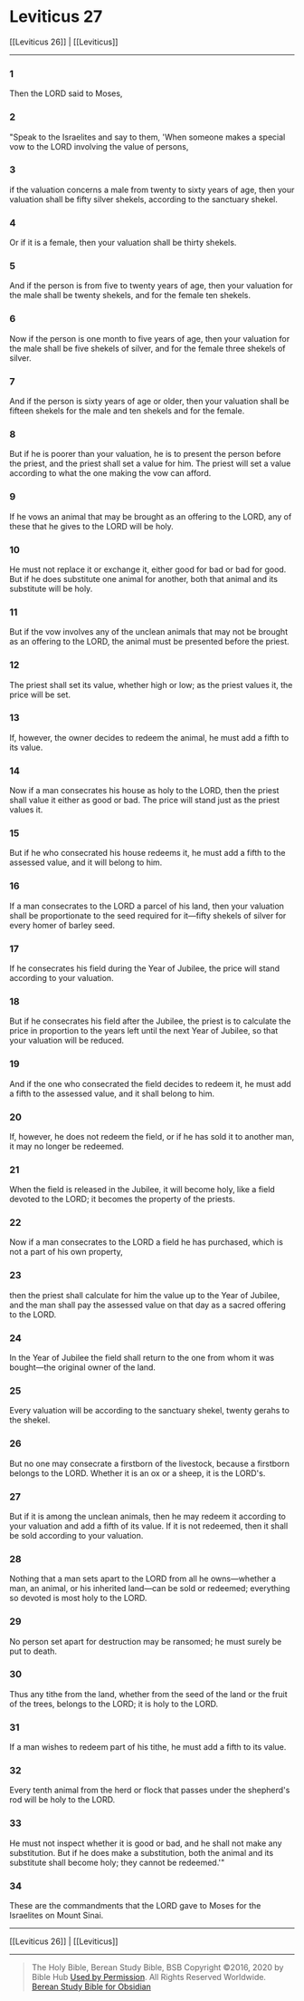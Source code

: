 # Leviticus 27

[[Leviticus 26]] | [[Leviticus]]

---

### 1
Then the LORD said to Moses,

### 2
"Speak to the Israelites and say to them, 'When someone makes a special vow to the LORD involving the value of persons,

### 3
if the valuation concerns a male from twenty to sixty years of age, then your valuation shall be fifty silver shekels, according to the sanctuary shekel.

### 4
Or if it is a female, then your valuation shall be thirty shekels.

### 5
And if the person is from five to twenty years of age, then your valuation for the male shall be twenty shekels, and for the female ten shekels.

### 6
Now if the person is one month to five years of age, then your valuation for the male shall be five shekels of silver, and for the female three shekels of silver.

### 7
And if the person is sixty years of age or older, then your valuation shall be fifteen shekels for the male and ten shekels and for the female.

### 8
But if he is poorer than your valuation, he is to present the person before the priest, and the priest shall set a value for him. The priest will set a value according to what the one making the vow can afford.

### 9
If he vows an animal that may be brought as an offering to the LORD, any of these that he gives to the LORD will be holy.

### 10
He must not replace it or exchange it, either good for bad or bad for good. But if he does substitute one animal for another, both that animal and its substitute will be holy.

### 11
But if the vow involves any of the unclean animals that may not be brought as an offering to the LORD, the animal must be presented before the priest.

### 12
The priest shall set its value, whether high or low; as the priest values it, the price will be set.

### 13
If, however, the owner decides to redeem the animal, he must add a fifth to its value.

### 14
Now if a man consecrates his house as holy to the LORD, then the priest shall value it either as good or bad. The price will stand just as the priest values it.

### 15
But if he who consecrated his house redeems it, he must add a fifth to the assessed value, and it will belong to him.

### 16
If a man consecrates to the LORD a parcel of his land, then your valuation shall be proportionate to the seed required for it—fifty shekels of silver for every homer of barley seed.

### 17
If he consecrates his field during the Year of Jubilee, the price will stand according to your valuation.

### 18
But if he consecrates his field after the Jubilee, the priest is to calculate the price in proportion to the years left until the next Year of Jubilee, so that your valuation will be reduced.

### 19
And if the one who consecrated the field decides to redeem it, he must add a fifth to the assessed value, and it shall belong to him.

### 20
If, however, he does not redeem the field, or if he has sold it to another man, it may no longer be redeemed.

### 21
When the field is released in the Jubilee, it will become holy, like a field devoted to the LORD; it becomes the property of the priests.

### 22
Now if a man consecrates to the LORD a field he has purchased, which is not a part of his own property,

### 23
then the priest shall calculate for him the value up to the Year of Jubilee, and the man shall pay the assessed value on that day as a sacred offering to the LORD.

### 24
In the Year of Jubilee the field shall return to the one from whom it was bought—the original owner of the land.

### 25
Every valuation will be according to the sanctuary shekel, twenty gerahs to the shekel.

### 26
But no one may consecrate a firstborn of the livestock, because a firstborn belongs to the LORD. Whether it is an ox or a sheep, it is the LORD's.

### 27
But if it is among the unclean animals, then he may redeem it according to your valuation and add a fifth of its value. If it is not redeemed, then it shall be sold according to your valuation.

### 28
Nothing that a man sets apart to the LORD from all he owns—whether a man, an animal, or his inherited land—can be sold or redeemed; everything so devoted is most holy to the LORD.

### 29
No person set apart for destruction may be ransomed; he must surely be put to death.

### 30
Thus any tithe from the land, whether from the seed of the land or the fruit of the trees, belongs to the LORD; it is holy to the LORD.

### 31
If a man wishes to redeem part of his tithe, he must add a fifth to its value.

### 32
Every tenth animal from the herd or flock that passes under the shepherd's rod will be holy to the LORD.

### 33
He must not inspect whether it is good or bad, and he shall not make any substitution. But if he does make a substitution, both the animal and its substitute shall become holy; they cannot be redeemed.'"

### 34
These are the commandments that the LORD gave to Moses for the Israelites on Mount Sinai.

---

[[Leviticus 26]] | [[Leviticus]]

---

> The Holy Bible, Berean Study Bible, BSB
> Copyright &copy;2016, 2020 by Bible Hub
> [Used by Permission](https://berean.bible/terms.htm). All Rights Reserved Worldwide.
> [Berean Study Bible for Obsidian](https://github.com/gapmiss/berean-study-bible-for-obsidian)

